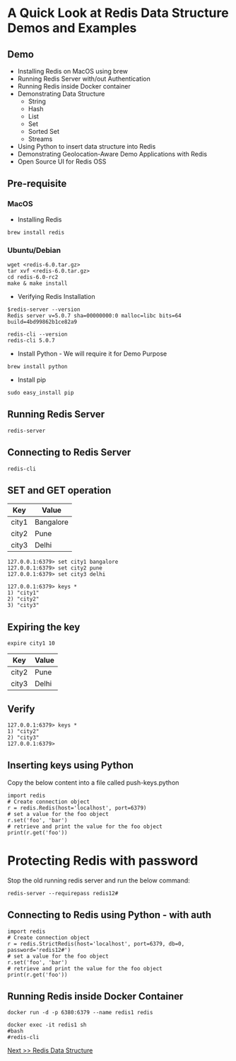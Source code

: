 # A Quick Look at Redis Data Structure Demos and Examples


## Demo #

- Installing Redis on MacOS using brew
- Running Redis Server with/out Authentication
- Running Redis inside Docker container
- Demonstrating Data Structure
  - String 
  - Hash 
  - List 
  - Set 
  - Sorted Set 
  - Streams  
- Using Python to insert data structure into Redis
- Demonstrating Geolocation-Aware Demo Applications with Redis
- Open Source UI for Redis OSS
  


## Pre-requisite

### MacOS


- Installing Redis

```
brew install redis
```

### Ubuntu/Debian

```
wget <redis-6.0.tar.gz>
tar xvf <redis-6.0.tar.gz>
cd redis-6.0-rc2
make & make install
```

- Verifying Redis Installation

```
$redis-server --version
Redis server v=5.0.7 sha=00000000:0 malloc=libc bits=64 build=4bd99862b1ce82a9
```

```
redis-cli --version
redis-cli 5.0.7
```

- Install Python - We will require it for Demo Purpose

```
brew install python
```

- Install pip

```
sudo easy_install pip
```

## Running Redis Server

```
redis-server
```

## Connecting to Redis Server

```
redis-cli 
```

## SET and GET operation


| Key     | Value      |
| ------- | ---------- |
| city1   | Bangalore  |
| city2   | Pune       |
| city3   | Delhi      |

```
127.0.0.1:6379> set city1 bangalore
127.0.0.1:6379> set city2 pune
127.0.0.1:6379> set city3 delhi
```

```
127.0.0.1:6379> keys *
1) "city1"
2) "city2"
3) "city3"
```

## Expiring the key



```
expire city1 10
```

| Key     | Value      |
| ------- | ---------- |
| city2   | Pune       |
| city3   | Delhi      |



## Verify

```
127.0.0.1:6379> keys *
1) "city2"
2) "city3"
127.0.0.1:6379>
```

## Inserting keys using Python

Copy the below content into a file called push-keys.python

```
import redis
# Create connection object
r = redis.Redis(host='localhost', port=6379)
# set a value for the foo object
r.set('foo', 'bar')
# retrieve and print the value for the foo object
print(r.get('foo'))
```


# Protecting Redis with password

Stop the old running redis server and run the below command:

```
redis-server --requirepass redis12#
```

## Connecting to Redis using Python - with auth

```
import redis
# Create connection object
r = redis.StrictRedis(host='localhost', port=6379, db=0, password='redis12#')
# set a value for the foo object
r.set('foo', 'bar')
# retrieve and print the value for the foo object
print(r.get('foo'))
```


## Running Redis inside Docker Container

```
docker run -d -p 6380:6379 --name redis1 redis
```

```
docker exec -it redis1 sh
#bash
#redis-cli 
```

[Next >> Redis Data Structure](https://github.com/ajeetraina/redis/blob/master/os/mac/datastructure/string/README.md)


